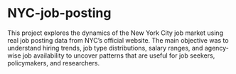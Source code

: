# NYC-job-posting
This project explores the dynamics of the New York City job market using real job posting data from NYC’s official website. The main objective was to understand hiring trends, job type distributions, salary ranges, and agency-wise job availability to uncover patterns that are useful for job seekers, policymakers, and researchers.
